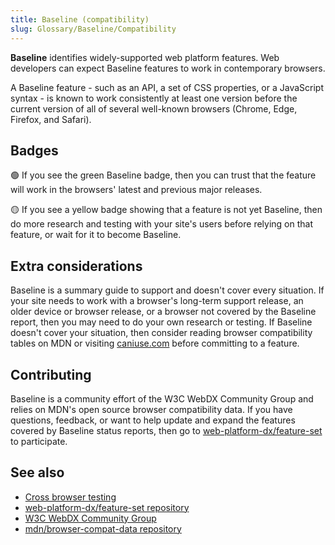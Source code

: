 ```yaml
---
title: Baseline (compatibility)
slug: Glossary/Baseline/Compatibility
---
```


**Baseline** identifies widely-supported web platform features.
Web developers can expect Baseline features to work in contemporary browsers.

A Baseline feature - such as an API, a set of CSS properties, or a JavaScript syntax - is known to work consistently at least one version before the current version of all of several well-known browsers (Chrome, Edge, Firefox, and Safari).

## Badges

<!-- TODO: Show Baseline indicator itself, once it has been merged -->

🟢 If you see the green Baseline badge, then you can trust that the feature will work in the browsers' latest and previous major releases.

<!-- TODO: Show the non-Baseline indicator itself, once it has been merged -->

🟡 If you see a yellow badge showing that a feature is not yet Baseline, then do more research and testing with your site's users before relying on that feature, or wait for it to become Baseline.

## Extra considerations

Baseline is a summary guide to support and doesn't cover every situation.
If your site needs to work with a browser's long-term support release, an older device or browser release, or a browser not covered by the Baseline report, then you may need to do your own research or testing.
If Baseline doesn't cover your situation, then consider reading browser compatibility tables on MDN or visiting [caniuse.com](https://caniuse.com/) before committing to a feature.

## Contributing

Baseline is a community effort of the W3C WebDX Community Group and relies on MDN's open source browser compatibility data.
If you have questions, feedback, or want to help update and expand the features covered by Baseline status reports, then go to [web-platform-dx/feature-set](https://github.com/web-platform-dx/feature-set) to participate.

## See also

- [Cross browser testing](/en-US/docs/Learn/Tools_and_testing/Cross_browser_testing)
- [web-platform-dx/feature-set repository](https://github.com/web-platform-dx/feature-set)
- [W3C WebDX Community Group](https://www.w3.org/community/webdx/)
- [mdn/browser-compat-data repository](https://github.com/mdn/browser-compat-data)
